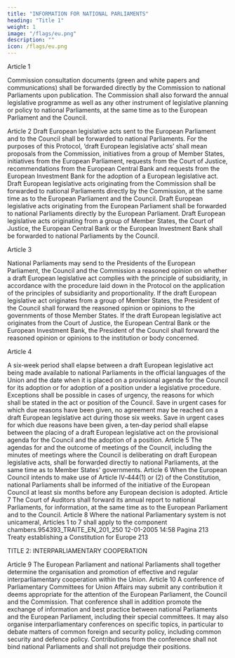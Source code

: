```yaml
---
title: "INFORMATION FOR NATIONAL PARLIAMENTS"
heading: "Title 1"
weight: 1
image: "/flags/eu.png"
description: ""
icon: /flags/eu.png
---
```


<!--  THE HIGH CONTRACTING PARTIES,
RECALLING that the way in which national Parliaments scrutinise their governments in relation to the activities of the
Union is a matter for the particular constitutional organisation and practice of each Member State;
DESIRING to encourage greater involvement of national Parliaments in the activities of the European Union and to
enhance their ability to express their views on draft European legislative acts as well as on other matters which may be
of particular interest to them,
HAVE AGREED UPON the following provisions, which shall be annexed to the Treaty establishing a Constitution for
Europe and to the Treaty establishing the European Atomic Energy Community: -->


Article 1

Commission consultation documents (green and white papers and communications) shall be forwarded directly by the Commission to national Parliaments upon publication. The Commission shall also forward the annual legislative programme as well as any other instrument of legislative planning or policy to national Parliaments, at the same time as to the European Parliament and the Council.

Article 2
Draft European legislative acts sent to the European Parliament and to the Council shall be forwarded
to national Parliaments.
For the purposes of this Protocol, ‘draft European legislative acts’ shall mean proposals from the
Commission, initiatives from a group of Member States, initiatives from the European Parliament,
requests from the Court of Justice, recommendations from the European Central Bank and requests
from the European Investment Bank for the adoption of a European legislative act.
Draft European legislative acts originating from the Commission shall be forwarded to national
Parliaments directly by the Commission, at the same time as to the European Parliament and the
Council.
Draft European legislative acts originating from the European Parliament shall be forwarded to
national Parliaments directly by the European Parliament.
Draft European legislative acts originating from a group of Member States, the Court of Justice, the
European Central Bank or the European Investment Bank shall be forwarded to national Parliaments
by the Council.

Article 3

National Parliaments may send to the Presidents of the European Parliament, the Council and the
Commission a reasoned opinion on whether a draft European legislative act complies with the
principle of subsidiarity, in accordance with the procedure laid down in the Protocol on the
application of the principles of subsidiarity and proportionality.
If the draft European legislative act originates from a group of Member States, the President of the
Council shall forward the reasoned opinion or opinions to the governments of those Member States.
If the draft European legislative act originates from the Court of Justice, the European Central Bank or
the European Investment Bank, the President of the Council shall forward the reasoned opinion or
opinions to the institution or body concerned.

Article 4

A six‑week period shall elapse between a draft European legislative act being made available to
national Parliaments in the official languages of the Union and the date when it is placed on a
provisional agenda for the Council for its adoption or for adoption of a position under a legislative
procedure. Exceptions shall be possible in cases of urgency, the reasons for which shall be stated in
the act or position of the Council. Save in urgent cases for which due reasons have been given, no
agreement may be reached on a draft European legislative act during those six weeks. Save in urgent
cases for which due reasons have been given, a ten‑day period shall elapse between the placing of a
draft European legislative act on the provisional agenda for the Council and the adoption of a
position.
Article 5
The agendas for and the outcome of meetings of the Council, including the minutes of meetings
where the Council is deliberating on draft European legislative acts, shall be forwarded directly to
national Parliaments, at the same time as to Member States' governments.
Article 6
When the European Council intends to make use of Article IV‑444(1) or (2) of the Constitution,
national Parliaments shall be informed of the initiative of the European Council at least six months
before any European decision is adopted.
Article 7
The Court of Auditors shall forward its annual report to national Parliaments, for information, at the
same time as to the European Parliament and to the Council.
Article 8
Where the national Parliamentary system is not unicameral, Articles 1 to 7 shall apply to the
component chambers.954393_TRAITE_EN_201_250
12-01-2005
14:58
Pagina 213
Treaty establishing a Constitution for Europe
213

TITLE 2: INTERPARLIAMENTARY COOPERATION

Article 9
The European Parliament and national Parliaments shall together determine the organisation and
promotion of effective and regular interparliamentary cooperation within the Union.
Article 10
A conference of Parliamentary Committees for Union Affairs may submit any contribution it deems
appropriate for the attention of the European Parliament, the Council and the Commission. That
conference shall in addition promote the exchange of information and best practice between national
Parliaments and the European Parliament, including their special committees. It may also organise
interparliamentary conferences on specific topics, in particular to debate matters of common foreign
and security policy, including common security and defence policy. Contributions from the
conference shall not bind national Parliaments and shall not prejudge their positions.




